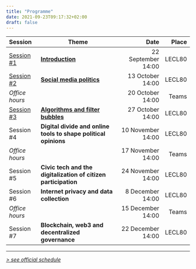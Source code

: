 ```yaml
---
title: "Programme"
date: 2021-09-23T09:17:32+02:00
draft: false
---
```


| Session | Theme | Date | Place |
|  :---   |  ---  | ---: |  ---: |
| [Session #1](/sessions/1) | **[Introduction](/sessions/1)** | 22 September 14:00 | LECL80 |
| [Session #2](/sessions/2) | **[Social media politics](/sessions/2)** | 13 October 14:00 | LECL80 |
| _Office hours_ | | 20 October 14:00 | Teams |
| [Session #3](/sessions/3) | **[Algorithms and filter bubbles](/sessions/3)** | 27 October 14:00 | LECL80 |
| Session #4 | **Digital divide and online tools to shape political opinions** | 10 November 14:00 | LECL80 |
| _Office hours_ | | 17 November 14:00 | Teams |
| Session #5 | **Civic tech and the digitalization of citizen participation** | 24 November 14:00 | LECL80 |
| Session #6 | **Internet privacy and data collection** | 8 December 14:00 | LECL80 |
| _Office hours_ | | 15 December 14:00 | Teams |
| Session #7 | **Blockchain, web3 and decentralized governance** | 22 December 14:00 | LECL80 |

---

_[> see official schedule](http://horaire.uclouvain.be/direct/index.jsp?displayConfName=WEB&showTree=false&showOptions=false&login=enseignant&password=prof&projectId=999&code=LSPRI2224)_
